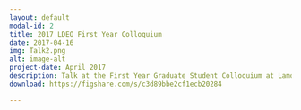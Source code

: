 ```yaml
---
layout: default
modal-id: 2
title: 2017 LDEO First Year Colloquium
date: 2017-04-16
img: Talk2.png
alt: image-alt
project-date: April 2017
description: Talk at the First Year Graduate Student Colloquium at Lamont-Doherty Earth Observatory on April 14, 2017.
download: https://figshare.com/s/c3d89bbe2cf1ecb20284

---
```

